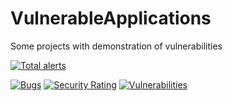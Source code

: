 # VulnerableApplications
Some projects with demonstration of vulnerabilities

[![Total alerts](https://img.shields.io/lgtm/alerts/g/programmersommer/VulnerableApplications.svg?logo=lgtm&logoWidth=18)](https://lgtm.com/projects/g/programmersommer/VulnerableApplications/alerts/)

[![Bugs](https://sonarcloud.io/api/project_badges/measure?project=programmersommer_VulnerableApplications&metric=bugs)](https://sonarcloud.io/dashboard?id=programmersommer_VulnerableApplications) [![Security Rating](https://sonarcloud.io/api/project_badges/measure?project=programmersommer_VulnerableApplications&metric=security_rating)](https://sonarcloud.io/dashboard?id=programmersommer_VulnerableApplications) [![Vulnerabilities](https://sonarcloud.io/api/project_badges/measure?project=programmersommer_VulnerableApplications&metric=vulnerabilities)](https://sonarcloud.io/dashboard?id=programmersommer_VulnerableApplications)
